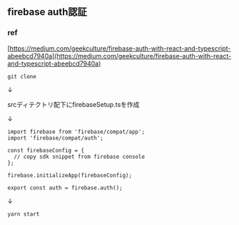 ## firebase auth認証

### ref
 [https://medium.com/geekculture/firebase-auth-with-react-and-typescript-abeebcd7940a](https://medium.com/geekculture/firebase-auth-with-react-and-typescript-abeebcd7940a)

`git clone`

↓

srcディテクトリ配下にfirebaseSetup.tsを作成

↓

```
import firebase from 'firebase/compat/app';
import 'firebase/compat/auth';

const firebaseConfig = {
  // copy sdk snippet from firebase console
};

firebase.initializeApp(firebaseConfig);

export const auth = firebase.auth();
```

↓

`yarn start`
